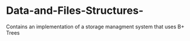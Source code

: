 # Data-and-Files-Structures-
Contains an implementation of a storage managment system that uses B+ Trees
